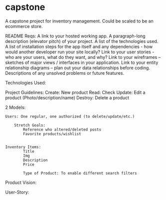 # capstone
A capstone project for inventory management. Could be scaled to be an ecommerce store.

README Reqs:
    A link to your hosted working app.
    A paragraph-long description (elevator pitch) of your project.
    A list of the technologies used.
    A list of installation steps for the app itself and any dependencies - how would another developer run your site locally?
    Link to your user stories - who are your users, what do they want, and why?
    Link to your wireframes – sketches of major views / interfaces in your application.
    Link to your entity relationship diagrams – plan out your data relationships before coding.
    Descriptions of any unsolved problems or future features.


Technologies Used:


Project Guidelines:
    Create: New product
    Read: Check
    Update: Edit a product (Photo/description/name)
    Destroy: Delete a product

2 Models:

    Users: One regular, one authorized (to delete/update/etc.)
        
        Stretch Goals: 
            Reference who altered/deleted posts
            Favorite products/wishlist


    Inventory Items:
            Title
            Img
            Description
            Price

            Type of Product: To enable different search filters


Product Vision: 


User-Story: 